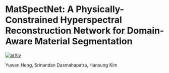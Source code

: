 # MatSpectNet: A Physically-Constrained Hyperspectral Reconstruction Network for Domain-Aware Material Segmentation
[![arXiv](https://img.shields.io/badge/arxiv-paper-179bd3)](https://arxiv.org/abs/not-available-now)

Yuwen Heng, Srinandan Dasmahapatra, Hansung Kim
